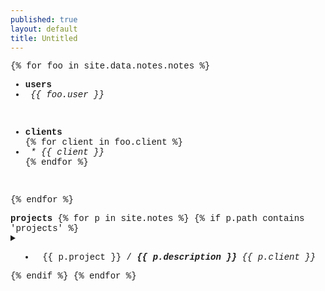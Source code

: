 ```yaml
---
published: true
layout: default
title: Untitled
---
```

 
<div style="font-family: courier new" class="col12 pad1">
  
{% for foo in site.data.notes.notes %}    
  
  <div> <!--users-->
    <ul>
      <li><strong>users</strong></li>
      <li><em>&nbsp;{{ foo.user }}</em></li>
    </ul>
    <br>
  </div>  
  
  <div> <!--clients-->
    <ul>
      <li><strong>clients</strong></li>
      {% for client in foo.client %}
      <li><em>&nbsp;* {{ client }}</em></li>
      {% endfor %}  
    </ul>
    <br>
  </div>

{% endfor %}  
  
  <div> <!--projects-->
    <strong>projects</strong>
    {% for p in site.notes %}
    {% if p.path contains 'projects' %}
    <details>     
      <summary>
        <ul>
          <li>&nbsp;{{ p.project }}&nbsp;/<strong><em>&nbsp;{{ p.description }}</em></strong>&nbsp;<em class='fr'>{{ p.client }}&nbsp;</em></li>
        </ul>
      </summary>   
      <br>
      {{ p.todo | markdownify }}
      <br>
      {% if p.content.size > 10 %}
      <details>
        <summary>
          <span>&nbsp;&nbsp;notes&nbsp;></span><span class='fr'>*</span>
        </summary>
          <br>
          {{ p.content | markdownify }}
      </details>
      {% endif %}
      <br>
      <hr>
    </details>
    {% endif %}
    {% endfor %}
  </div>  

</div>

